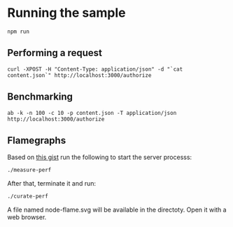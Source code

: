 

# Running the sample
```
npm run
```

## Performing a request
```
curl -XPOST -H "Content-Type: application/json" -d "`cat content.json`" http://localhost:3000/authorize
```

## Benchmarking
```
ab -k -n 100 -c 10 -p content.json -T application/json http://localhost:3000/authorize
```

## Flamegraphs
Based on [this gist](https://gist.github.com/dschenkelman/f6c323e904623ea9b8ea6b8f75e243ee) run the following to start the server processs:
```bash
./measure-perf
```

After that, terminate it and run:
```bash
./curate-perf
```

A file named node-flame.svg will be available in the directoty. Open it with a web browser.